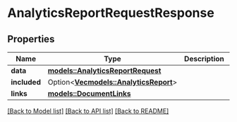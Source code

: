 # AnalyticsReportRequestResponse

## Properties

Name | Type | Description | Notes
------------ | ------------- | ------------- | -------------
**data** | [**models::AnalyticsReportRequest**](AnalyticsReportRequest.md) |  | 
**included** | Option<[**Vec<models::AnalyticsReport>**](AnalyticsReport.md)> |  | [optional]
**links** | [**models::DocumentLinks**](DocumentLinks.md) |  | 

[[Back to Model list]](../README.md#documentation-for-models) [[Back to API list]](../README.md#documentation-for-api-endpoints) [[Back to README]](../README.md)


